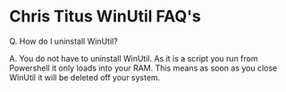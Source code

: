 # Chris Titus WinUtil FAQ's

Q. How do I uninstall WinUtil?

A. You do not have to uninstall WinUtil. As it is a script you run from Powershell it only loads into your RAM. This means as soon as you close WinUtil it will be deleted off your system.
